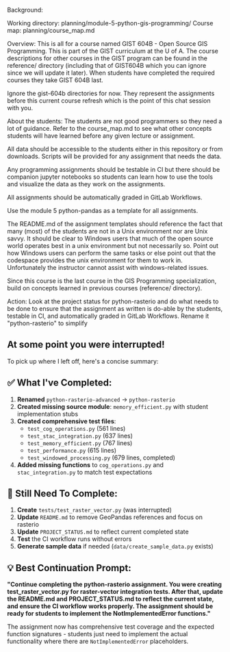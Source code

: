 Background:

Working directory: planning/module-5-python-gis-programming/
Course map: planning/course_map.md

Overview:
This is all for a course named GIST 604B - Open Source GIS Programming. This is part of the GIST curriculum at the U of A.
The course descriptions for other courses in the GIST program can be found in the reference/ directory (including that of GIST604B which you can ignore since we will update it later). When students have completed the required courses they take GIST 604B last.

Ignore the gist-604b directories for now. They represent the assignments before this current course refresh which is the point of this chat session with you.


About the students: The students are not good programmers so they need a lot of guidance.
Refer to the course_map.md to see what other concepts students will have learned before any given lecture or assignment.

All data should be accessible to the students either in this repository or from downloads. Scripts will be provided for any assignment that needs the data.

Any programming assignments should be testable in CI but there should be companion jupyter notebooks so students can learn how to use the tools and visualize the data as they work on the assignments.

All assignments should be automatically graded in GitLab Workflows.

Use the module 5 python-pandas as a template for all assignments.

The README.md of the assignment templates should reference the fact that many (most) of the students are not in a Unix environment nor are Unix savvy. It should be clear to Windows users that much of the open source world operates best in a unix environment but not necessarily so. Point out how Windows users can perform the same tasks or else point out that the codespace provides the unix environment for them to work in. Unfortunately the instructor cannot assist with windows-related issues.

Since this course is the last course in the GIS Programming specialization, build on concepts learned in previous courses (reference/ directory).

Action: Look at the project status for python-rasterio and do what needs to be done to ensure that the assignment as written is do-able by the students, testable in CI, and automatically graded in GitLab Workflows. Rename it "python-rasterio" to simplify

At some point you were interrupted! 
---
To pick up where I left off, here's a concise summary:

## ✅ What I've Completed:

1. **Renamed** `python-rasterio-advanced` → `python-rasterio`
2. **Created missing source module**: `memory_efficient.py` with student implementation stubs
3. **Created comprehensive test files**:
   - `test_cog_operations.py` (561 lines)
   - `test_stac_integration.py` (637 lines) 
   - `test_memory_efficient.py` (767 lines)
   - `test_performance.py` (615 lines)
   - `test_windowed_processing.py` (679 lines, completed)
4. **Added missing functions** to `cog_operations.py` and `stac_integration.py` to match test expectations

## 🔄 Still Need To Complete:

1. **Create** `tests/test_raster_vector.py` (was interrupted)
2. **Update** `README.md` to remove GeoPandas references and focus on rasterio
3. **Update** `PROJECT_STATUS.md` to reflect current completed state
4. **Test** the CI workflow runs without errors
5. **Generate sample data** if needed (`data/create_sample_data.py` exists)

## 💡 Best Continuation Prompt:

**"Continue completing the python-rasterio assignment. You were creating test_raster_vector.py for raster-vector integration tests. After that, update the README.md and PROJECT_STATUS.md to reflect the current state, and ensure the CI workflow works properly. The assignment should be ready for students to implement the NotImplementedError functions."**

The assignment now has comprehensive test coverage and the expected function signatures - students just need to implement the actual functionality where there are `NotImplementedError` placeholders.